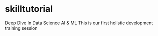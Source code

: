 # skilltutorial
Deep Dive In Data Science AI &amp; ML
This is our first holistic development training session
